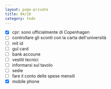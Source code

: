 ```yaml
--- 
layout: page-private
title: 04/10
category: todo
---
```


- [x] cpr: sono ufficialmente di Copenhagen
- [ ] controllare gli sconti con la carta dell'università
- [ ] mit id
- [ ] gul card
- [ ] bank accoune
- [ ] vestiti tecnici
- [ ] informarsi sul tavolo
- [ ] sedie
- [ ] fare il conto delle spese mensili
- [x] mobile phone
